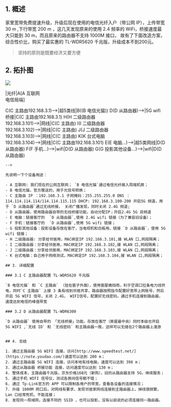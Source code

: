 ## 1. 概述

家里宽带免费提速升级，升级后现在使用的电信光纤入户（带公网 IP），上传带宽 30 m ,下行带宽 200 m ，这几天发现原来的使用 2.4 频率的 WiFi，桥接速度最大只能到 30 m，而且原来的路由器不支持 1000M 接口， 故有了下面改造方案，综合性价比，购买了最实惠的 TL-WDR5620 千兆版，升级成本不到200元。

> 坚持的原则是既要经济又要方便

## 2. 拓扑图

![](http://note.lihaixin.name/images/01/1-1.jpg)

<!--
```
graph BT
B((B 电信光猫))-->|光纤|A[A 互联网<br />电信局端]
C(C 主路由192.168.3.1)-->|超5类线|B((B 电信光猫))
D(D 从路由器)-->|5G wifi 桥接|C(C 主路由192.168.3.1)
H(H 二级路由器<br>192.168.3.101)-->|网线|C(C 主路由)
I(I 二级路由器<br>192.168.3.102)-->|网线|C(C 主路由)
J(J 二级路由器<br>192.168.3.103)-->|网线|C(C 主路由)
K(K 台式电脑<br>192.168.3.104)-->|网线|C(C 主路由192.168.3.101)
E(E 电脑...)-->|超5类网线|D(D 从路由器)
F(F 手机...)-->|wifi|D(D 从路由器)
G(G 投影其他设备...)-->|wifi|D(D 从路由器)
```
-->

先说明一下个设备用途：

- A 互联网: 我们现在的公网互联网； `B 电信光猫`通过电信光纤接入局端机房；
- B 电信光猫，官方赠送的，用于光信号转换；
- C 主路由 IP ：192.168.3.1 子网掩码：255.255.255.0 DNS ：114.114.114.114/114.114.115.115 DHCP: 192.168.3.100-200 开启5G 频道，用于 `D 从路由器`通过无线桥接， 关闭广播发现，同时关闭 2.4G 频道;
- D 从路由器，使用路由器自带的无线桥接功能，自动分配IP；开启2.4G 5G 双频道
- E 电脑：链接客厅的  `D 从路由器`,使用 2.4G wifi 链接（为了兼容旧设备）；
- F 手机：链接客厅的  `D 从路由器`,使用 5G wifi 链接；
- G 投影其他设备：投影设备存放在客厅，当电视机和白板用，链接 `D 从路由器`，使用 5G wifi 链接；
- H 二级路由器: 分享给邻居用，MAC绑定IP 192.168.3.101,接 WLAN 口,网段隔离；
- I 二级路由器：分享给邻居用，MAC绑定IP 192.168.3.102,接 WLAN 口,网段隔离；
- J 二级路由器：分享给邻居用，MAC绑定IP 192.168.3.103,接 WLAN 口,网段隔离；
- K 台式电脑：自己用于网络测试，MAC绑定IP 192.168.3.104,接 WLAN 口,网段隔离；

## 3. 详细配置

### 3.1 C 主路由器配置 TL-WDR5620 千兆版

`B 电信光猫` 和 `C 主路由` （挂在窗子外面），使用窗屋檐挡雨，利于空调口拉条电力线供电，同时`C 主路由` 上接 3 条有线到邻居共享，路由器按照指令配置好宽带上网账号，然后开启 5G WIFI 信号，关闭 2.4G， WIFI信号，配置好无线密码，通过手机连接到路由器，速度达到电信的峰值带宽

### 3.2 D 从路由器配置 TL-WDR6300

`D 从路由器` 使用自带的 「无线桥接」功能，存放在客厅（房屋最中央）同时本级也开启 5G WIFI ,`无线 ID` 和 `无线密码` 和主路由器一致，这样可以无缝在2个路由器上漫游


## 4. 总结

1. 通过主路由器 5G WIFI 连接，访问[http://www.speedtest.net/](https://note.youdao.com/)速度可以达到 200 m；
2. 通过主路由器 5G WIFI 连接，访问本地有线电脑，速度可以达到 398 m；
3. 通过从路由器 桥接功能 连接，访问速度可以达到 130 m；
4. 整体成本，主路由器千兆版，京东价格168元（新购），旧的从路由器支持 5G，继续服务；
5. 通过手机 WIFI 信号仪，测试各房间信号都不错；
6. 通过 Tp-Link官方的 APP 可以限制各用户的带宽，查看各设备的连接情况；
7. 升级 1000M 网口后，对网线有要求，发现邻居家网线连接到主路由器上，掉线很频繁，Lan 口经常死机，不能连接；
8. 发现同一局域网，连接不同的 SSID ，也可以投影，没有以前说的必须连接同一路由器。

